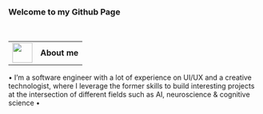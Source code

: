 ### Welcome to my Github Page
<br />
<table>
  <tr>
    <td>
      <img src="https://github.com/alinvdu/alinvdu/assets/16021447/88a658aa-e4a6-4ea0-8d87-d9edac2d3511" width="40">
    </td>
    <td style="vertical-align:middle;">
      <strong>About me</strong>
    </td>
  </tr>
</table>
<p>
&bull; I’m a software engineer with a lot of experience on UI/UX and a creative technologist, where I leverage the former skills to build interesting projects at the intersection of different fields such as AI, neuroscience & cognitive science &bull;
